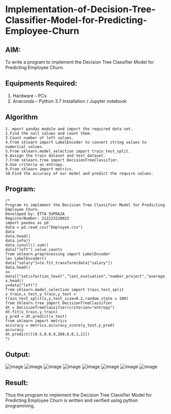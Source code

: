 # Implementation-of-Decision-Tree-Classifier-Model-for-Predicting-Employee-Churn

## AIM:
To write a program to implement the Decision Tree Classifier Model for Predicting Employee Churn.

## Equipments Required:
1. Hardware – PCs
2. Anaconda – Python 3.7 Installation / Jupyter notebook

## Algorithm
```
1. mport pandas module and import the required data set.
2.Find the null values and count them.
3.Count number of left values.
4.From sklearn import LabelEncoder to convert string values to numerical values.
5.From sklearn.model_selection import train_test_split.
6.Assign the train dataset and test dataset.
7.From sklearn.tree import DecisionTreeClassifier.
8.Use criteria as entropy.
9.From sklearn import metrics.
10.Find the accuracy of our model and predict the require values.

```
## Program:
```
/*
Program to implement the Decision Tree Classifier Model for Predicting Employee Churn.
Developed by: ETTA SUPRAJA
RegisterNumber: 212223220022
import pandas as pd
data = pd.read_csv("Employee.csv")
data
data.head()
data.info()
data.isnull().sum()
data["left"].value_counts
from sklearn.preprocessing import LabelEncoder
le= LabelEncoder()
data["salary"]=le.fit_transform(data["salary"])
data.head()
x= data[["satisfaction_level","last_evaluation","number_project","average_montly_hours","time_spend_company","Work_accident","promotion_last_5years","salary"]]
x.head()
y=data["left"]
from sklearn.model_selection import train_test_split
x_train,x_test,y_train,y_test = train_test_split(x,y,test_size=0.2,random_state = 100)
from sklearn.tree import DecisionTreeClassifier
dt = DecisionTreeClassifier(criterion="entropy")
dt.fit(x_train,y_train)
y_pred = dt.predict(x_test)
from sklearn import metrics
accuracy = metrics.accuracy_score(y_test,y_pred)
accuracy
dt.predict([[0.5,0.8,9,260,6,0,1,2]])
*/
```

## Output:
![image](https://github.com/user-attachments/assets/1e25fe31-e5ca-4409-bd2d-ce6487f739d0)
![image](https://github.com/user-attachments/assets/8015083d-e505-48bd-b839-e67a7dac2495)
![image](https://github.com/user-attachments/assets/35204ece-a0a1-4069-8ee7-d701c46988cf)
![image](https://github.com/user-attachments/assets/cc002634-86c3-48af-a3d7-60c63565f763)
![image](https://github.com/user-attachments/assets/69ff6147-0acd-464f-bfa4-1a7c4a3ba85b)
![image](https://github.com/user-attachments/assets/68301ada-e5e3-4af7-8823-607a5f5ceff0)
![image](https://github.com/user-attachments/assets/c00122f2-be15-42f8-8aae-0aef12f9b1c1)
![image](https://github.com/user-attachments/assets/4c78adb4-59dd-4774-bad7-4f9ce76c5b3c)


## Result:
Thus the program to implement the  Decision Tree Classifier Model for Predicting Employee Churn is written and verified using python programming.
